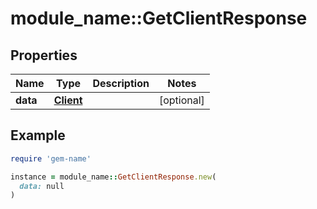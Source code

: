 # module_name::GetClientResponse

## Properties

| Name | Type | Description | Notes |
| ---- | ---- | ----------- | ----- |
| **data** | [**Client**](Client.md) |  | [optional] |

## Example

```ruby
require 'gem-name'

instance = module_name::GetClientResponse.new(
  data: null
)
```

